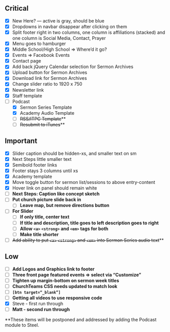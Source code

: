 
## Critical

 - [x] New Here? — active is gray, should be blue
 - [x] Dropdowns in navbar disappear after clicking on them
 - [x] Split footer right in two columns, one column is affiliations (stacked) and one column is Social Media, Contact, Prayer
 - [x] Menu goes to hamburger
 - [x] Middle School/High School => Where’d it go?
 - [x] Events => Facebook Events
 - [x] Contact page
 - [x] Add back jQuery Calendar selection for Sermon Archives
 - [x] Upload button for Sermon Archives
 - [x] Download link for Sermon Archives
 - [x] Change slider ratio to 1920 x 750
 - [x] Newsletter link
 - [x] Staff template
 - [ ] Podcast
    - [x] Sermon Series Template
    - [x] Academy Audio Template
    - [ ] ~~RSS/ITPC Template~~**
    - [ ] ~~Resubmit to iTunes~~**

## Important

 - [x] Slider caption should be hidden-xs, and smaller text on sm
 - [x] Next Steps little smaller text
 - [x] Semibold footer links
 - [x] Footer stays 3 columns until xs
 - [x] Academy template
 - [x] Move toggle button for sermon list/sessions to above entry-content
 - [x] Hover link on panel should remain white
 - [ ] **Next Steps: Caption like concept sketch**
 - [ ] **Put church picture slide back in**
    - [ ] **Leave map, but remove directions button**
 - [ ] **For Slider**
    - [ ] **If only title, center text**
    - [ ] **If title and description, title goes to left description goes to right**
    - [ ] **Allow `<a>` `<strong>` and `<em>` tags for both**
    - [ ] **Make title shorter**
 - [ ] ~~Add ability to put `<a>` `<strong>` and `<em>` into Sermon Series audio text~~**

## Low

 - [ ] **Add Logos and Graphics link to footer**
 - [ ] **Three front page featured events => select via “Customize”**
 - [ ] **Tighten up margin-bottom on sermon week titles**
 - [ ] **ChurchTeams CSS needs updated to match look**
 - [ ] **`[btn target=“_blank”]`**
 - [ ] **Getting all videos to use responsive code**
  - [x] Steve - first run through
  - [ ] **Matt - second run through**

**These items will be postponed and addressed by adding the Podcast module to Steel.

